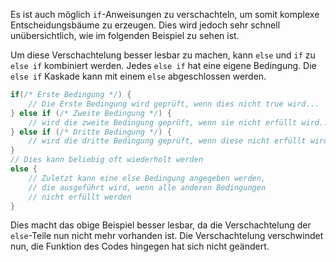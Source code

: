 Es ist auch möglich `if`-Anweisungen zu verschachteln, um somit komplexe Entscheidungsbäume zu erzeugen. Dies wird jedoch sehr schnell unübersichtlich, wie im folgenden Beispiel zu sehen ist.

<script height="500px" src="//onlinegdb.com/embed/js/ryQbZIMOU?theme=light"></script>

Um diese Verschachtelung besser lesbar zu machen, kann `else` und `if` zu `else if` kombiniert werden. Jedes `else if` hat eine eigene Bedingung. Die `else if` Kaskade kann mit einem `else` abgeschlossen werden.

```c
if(/* Erste Bedingung */) {
    // Die Erste Bedingung wird geprüft, wenn dies nicht true wird...
} else if (/* Zweite Bedingung */) {
    // wird die zweite Bedingung geprüft, wenn sie nicht erfüllt wird...
} else if (/* Dritte Bedingung */) {
    // wird die dritte Bedingung geprüft, wenn diese nicht erfüllt wird...
}
// Dies kann beliebig oft wiederholt werden
else {
    // Zuletzt kann eine else Bedingung angegeben werden, 
    // die ausgeführt wird, wenn alle anderen Bedingungen 
    // nicht erfüllt werden
}
```

Dies macht das obige Beispiel besser lesbar, da die Verschachtelung der `else`-Teile nun nicht mehr vorhanden ist. Die Verschachtelung verschwindet nun, die Funktion des Codes hingegen hat sich nicht geändert.

<script height="500px" src="//onlinegdb.com/embed/js/SJEwNUzO8?theme=light"></script>